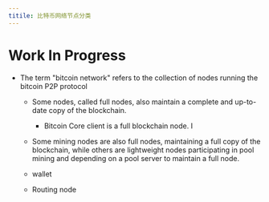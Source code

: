 ```yaml
---
titile: 比特币网络节点分类
---
```


# Work In Progress

- The term "bitcoin network" refers to the collection of nodes running the bitcoin P2P protocol

  - Some nodes, called full nodes, also maintain a complete and up-to-date copy of the blockchain.
    - Bitcoin Core client is a full blockchain node. I

  - Some mining nodes are also full nodes, maintaining a full copy of the blockchain, while others are lightweight nodes participating in pool mining and depending on a pool server to maintain a full node. 
  - wallet
  - Routing node
